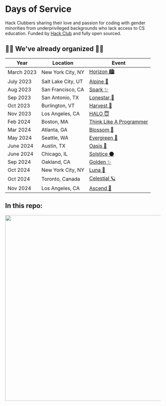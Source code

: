 # Days of Service

Hack Clubbers sharing their love and passion for coding with gender minorities from underprivileged backgrounds who lack access to CS education. Funded by [Hack Club](https://hackclub.com) and fully open sourced. 

## 🫶🏼 We've already organized 🫶🏼 

| Year | Location |  Event                                          |
| ---- | ---- | ----------------------------------------------------|
| March 2023 | New York City, NY | [Horizon 🏙️](https://github.com/hackclub/horizon) |
| July 2023 | Salt Lake City, UT | [Alpine 🧸](https://github.com/hackclub/alpine) |
| Aug 2023 | San Francisco, CA | [Spark ✨](https://github.com/hackclub/spark) |
| Sep 2023 | San Antonio, TX | [Lonestar 🤠](https://github.com/hackclub/lonestar) |
| Oct 2023 | Burlington, VT | [Harvest 🎃](https://github.com/hackclub/harvest) |
| Nov 2023 | Los Angeles, CA | [HALO 😇](https://github.com/hackclub/halo) |
| Feb 2024 | Boston, MA | [Think Like A Programmer]() |
| Mar 2024 | Atlanta, GA | [Blossom 🌸](https://github.com/hackclub/blossom)|
| May 2024 | Seattle, WA | [Evergreen 🌲](https://github.com/hackclub/evergreen)|
| June 2024 | Austin, TX | [Oasis 🌴](https://github.com/hackclub/oasis) |
| June 2024 | Chicago, IL | [Solstice ‭🌑 ](https://github.com/hackclub/solstice) |
| Sep 2024 | Oakland, CA | [Golden ✨](https://github.com/hackclub/golden) |
| Oct 2024 | New York City, NY | [Luna 🌙 ](https://luna.hackclub.com) | 
| Oct 2024 | Toronto, Canada | [Celestial 🪐](https://github.com/emma-x1/Toronto-DoS-Celestial) | 
| Nov 2024 | Los Angeles, CA | [Ascend 🚀](https://ascend.hackclub.com) |

## In this repo:

<img src="https://cloud-rbgeyix3i-hack-club-bot.vercel.app/0gh-readme.png" width="600" />
